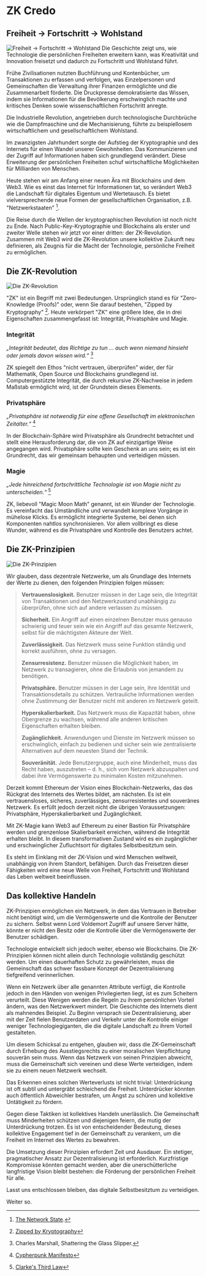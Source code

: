 # ZK Credo

## Freiheit → Fortschritt → Wohlstand

![Freiheit → Fortschritt → Wohlstand](freedom-progress-prosperity.jpeg)
Die Geschichte zeigt uns, wie Technologie die persönlichen Freiheiten erweitern kann, was Kreativität und Innovation freisetzt und dadurch zu Fortschritt und Wohlstand führt.

Frühe Zivilisationen nutzten Buchführung und Kontenbücher, um Transaktionen zu erfassen und verfolgen, was Einzelpersonen und Gemeinschaften die Verwaltung ihrer Finanzen ermöglichte und die Zusammenarbeit förderte. Die Druckpresse demokratisierte das Wissen, indem sie Informationen für die Bevölkerung erschwinglich machte und kritisches Denken sowie wissenschaftlichen Fortschritt anregte.

Die Industrielle Revolution, angetrieben durch technologische Durchbrüche wie die Dampfmaschine und die Mechanisierung, führte zu beispiellosem wirtschaftlichem und gesellschaftlichem Wohlstand.

Im zwanzigsten Jahrhundert sorgte der Aufstieg der Kryptographie und des Internets für einen Wandel unserer Gewohnheiten. Das Kommunizieren und der Zugriff auf Informationen haben sich grundlegend verändert. Diese Erweiterung der persönlichen Freiheiten schuf wirtschaftliche Möglichkeiten für Milliarden von Menschen.

Heute stehen wir am Anfang einer neuen Ära mit Blockchains und dem Web3. Wie es einst das Internet für Informationen tat, so verändert Web3 die Landschaft für digitales Eigentum und Wertetausch. Es bietet vielversprechende neue Formen der gesellschaftlichen Organisation, z.B. "Netzwerkstaaten" [^1].

Die Reise durch die Wellen der kryptographischen Revolution ist noch nicht zu Ende. Nach Public-Key-Kryptographie und Blockchains als erster und zweiter Welle stehen wir jetzt vor einer dritten: der ZK-Revolution. Zusammen mit Web3 wird die ZK-Revolution unsere kollektive Zukunft neu definieren, als Zeugnis für die Macht der Technologie, persönliche Freiheit zu ermöglichen.

## Die ZK-Revolution

![Die ZK-Revolution](zk-revolution.jpeg)

"ZK" ist ein Begriff mit zwei Bedeutungen. Ursprünglich stand es für "Zero-Knowledge (Proofs)" oder, wenn Sie darauf bestehen, "Zipped by Kryptography" [^2]. Heute verkörpert "ZK" eine größere Idee, die in drei Eigenschaften zusammengefasst ist: Integrität, Privatsphäre und Magie.

### Integrität

*„Integrität bedeutet, das Richtige zu tun ... auch wenn niemand hinsieht oder jemals davon wissen wird.“* [^3]

ZK spiegelt den Ethos "nicht vertrauen, überprüfen" wider, der für Mathematik, Open Source und Blockchains grundlegend ist. Computergestützte Integrität, die durch rekursive ZK-Nachweise in jedem Maßstab ermöglicht wird, ist der Grundstein dieses Elements.

### Privatsphäre

*„Privatsphäre ist notwendig für eine offene Gesellschaft im elektronischen Zeitalter.“* [^4]

In der Blockchain-Sphäre wird Privatsphäre als Grundrecht betrachtet und stellt eine Herausforderung dar, die von ZK auf einzigartige Weise angegangen wird. Privatsphäre sollte kein Geschenk an uns sein; es ist ein Grundrecht, das wir gemeinsam behaupten und verteidigen müssen.

### Magie

*„Jede hinreichend fortschrittliche Technologie ist von Magie nicht zu unterscheiden.“* [^5]

ZK, liebevoll "Magic Moon Math" genannt, ist ein Wunder der Technologie. Es vereinfacht das Umständliche und verwandelt komplexe Vorgänge in mühelose Klicks. Es ermöglicht integrierte Systeme, bei denen sich Komponenten nahtlos synchronisieren. Vor allem vollbringt es diese Wunder, während es die Privatsphäre und Kontrolle des Benutzers achtet.

## Die ZK-Prinzipien

![Die ZK-Prinzipien](zk-principles.jpeg)

Wir glauben, dass dezentrale Netzwerke, um als Grundlage des Internets der Werte zu dienen, den folgenden Prinzipien folgen müssen:

> **Vertrauenslosigkeit.** Benutzer müssen in der Lage sein, die Integrität von Transaktionen und den Netzwerkzustand unabhängig zu überprüfen, ohne sich auf andere verlassen zu müssen.
> 
> **Sicherheit.** Ein Angriff auf einen einzelnen Benutzer muss genauso schwierig und teuer sein wie ein Angriff auf das gesamte Netzwerk, selbst für die mächtigsten Akteure der Welt.
>
> **Zuverlässigkeit.** Das Netzwerk muss seine Funktion ständig und korrekt ausführen, ohne zu versagen.
>
> **Zensurresistenz.** Benutzer müssen die Möglichkeit haben, im Netzwerk zu transagieren, ohne die Erlaubnis von jemandem zu benötigen.
>
> **Privatsphäre.** Benutzer müssen in der Lage sein, ihre Identität und Transaktionsdetails zu schützen. Vertrauliche Informationen werden ohne Zustimmung der Benutzer nicht mit anderen im Netzwerk geteilt.
>
> **Hyperskalierbarkeit.** Das Netzwerk muss die Kapazität haben, ohne Obergrenze zu wachsen, während alle anderen kritischen Eigenschaften erhalten bleiben.
>
> **Zugänglichkeit.** Anwendungen und Dienste im Netzwerk müssen so erschwinglich, einfach zu bedienen und sicher sein wie zentralisierte Alternativen auf dem neuesten Stand der Technik.
>
> **Souveränität.** Jede Benutzergruppe, auch eine Minderheit, muss das Recht haben, auszutreten – d. h., sich vom Netzwerk abzuspalten und dabei ihre Vermögenswerte zu minimalen Kosten mitzunehmen.

Derzeit kommt Ethereum der Vision eines Blockchain-Netzwerks, das das Rückgrat des Internets des Wertes bildet, am nächsten. Es ist ein vertrauensloses, sicheres, zuverlässiges, zensurresistentes und souveränes Netzwerk. Es erfüllt jedoch derzeit nicht die übrigen Voraussetzungen: Privatsphäre, Hyperskalierbarkeit und Zugänglichkeit.

Mit ZK-Magie kann Web3 auf Ethereum zu einer Bastion für Privatsphäre werden und grenzenlose Skalierbarkeit erreichen, während die Integrität erhalten bleibt. In diesem transformativen Zustand wird es ein zugänglicher und erschwinglicher Zufluchtsort für digitales Selbstbesitztum sein.

Es steht im Einklang mit der ZK-Vision und wird Menschen weltweit, unabhängig von ihrem Standort, befähigen. Durch das Freisetzen dieser Fähigkeiten wird eine neue Welle von Freiheit, Fortschritt und Wohlstand das Leben weltweit beeinflussen.

## Das kollektive Handeln

ZK-Prinzipien ermöglichen ein Netzwerk, in dem das Vertrauen in Betreiber nicht benötigt wird, um die Vermögenswerte und die Kontrolle der Benutzer zu sichern. Selbst wenn Lord Voldemort Zugriff auf unsere Server hätte, könnte er nicht den Besitz oder die Kontrolle über die Vermögenswerte der Benutzer schädigen.

Technologie entwickelt sich jedoch weiter, ebenso wie Blockchains. Die ZK-Prinzipien können nicht allein durch Technologie vollständig geschützt werden. Um einen dauerhaften Schutz zu gewährleisten, muss die Gemeinschaft das schwer fassbare Konzept der Dezentralisierung tiefgreifend verinnerlichen.

Wenn ein Netzwerk über alle genannten Attribute verfügt, die Kontrolle jedoch in den Händen von wenigen Privilegierten liegt, ist es zum Scheitern verurteilt. Diese Wenigen werden die Regeln zu ihrem persönlichen Vorteil ändern, was den Netzwerkwert mindert. Die Geschichte des Internets dient als mahnendes Beispiel. Zu Beginn versprach sie Dezentralisierung, aber mit der Zeit fielen Benutzerdaten und Verkehr unter die Kontrolle einiger weniger Technologiegiganten, die die digitale Landschaft zu ihrem Vorteil gestalteten.

Um diesem Schicksal zu entgehen, glauben wir, dass die ZK-Gemeinschaft durch Erhebung des Ausstiegsrechts zu einer moralischen Verpflichtung souverän sein muss. Wenn das Netzwerk von seinen Prinzipien abweicht, muss die Gemeinschaft sich vereinen und diese Werte verteidigen, indem sie zu einem neuen Netzwerk wechselt.

Das Erkennen eines solchen Werteverlusts ist nicht trivial: Unterdrückung ist oft subtil und untergräbt schleichend die Freiheit. Unterdrücker könnten auch öffentlich Abweichler bestrafen, um Angst zu schüren und kollektive Untätigkeit zu fördern.

Gegen diese Taktiken ist kollektives Handeln unerlässlich. Die Gemeinschaft muss Minderheiten schützen und diejenigen feiern, die mutig der Unterdrückung trotzen. Es ist von entscheidender Bedeutung, dieses kollektive Engagement tief in der Gemeinschaft zu verankern, um die Freiheit im Internet des Wertes zu bewahren.

Die Umsetzung dieser Prinzipien erfordert Zeit und Ausdauer. Ein stetiger, pragmatischer Ansatz zur Dezentralisierung ist erforderlich. Kurzfristige Kompromisse könnten gemacht werden, aber die unerschütterliche langfristige Vision bleibt bestehen: die Förderung der persönlichen Freiheit für alle.

Lasst uns entschlossen bleiben, das digitale Selbstbesitztum zu verteidigen.

Weiter so.


[^1]: [The Network State](https://thenetworkstate.com/the-network-state-in-one-sentence).
[^2]: [Zipped by Kryptography](https://twitter.com/vitalikbuterin/status/1309298689156866048)
[^3]: Charles Marshall, Shattering the Glass Slipper.
[^4]: [Cypherpunk Manifesto](https://nakamotoinstitute.org/static/docs/cypherpunk-manifesto.txt)
[^5]: [Clarke's Third Law](https://en.wikipedia.org/wiki/Clarke%27s_three_laws)
